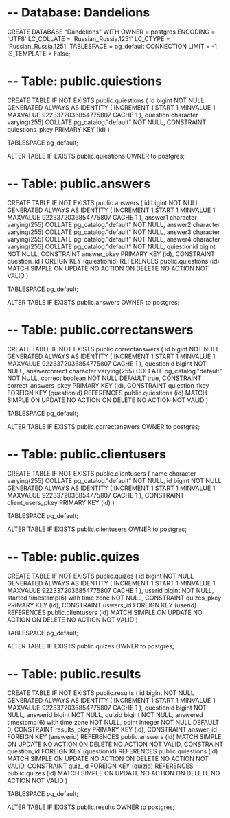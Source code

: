 # -- Database: Dandelions

CREATE DATABASE "Dandelions"
WITH
OWNER = postgres
ENCODING = 'UTF8'
LC_COLLATE = 'Russian_Russia.1251'
LC_CTYPE = 'Russian_Russia.1251'
TABLESPACE = pg_default
CONNECTION LIMIT = -1
IS_TEMPLATE = False;

# -- Table: public.quiestions

CREATE TABLE IF NOT EXISTS public.quiestions
(
id bigint NOT NULL GENERATED ALWAYS AS IDENTITY ( INCREMENT 1 START 1 MINVALUE 1 MAXVALUE 9223372036854775807 CACHE 1 ),
question character varying(255) COLLATE pg_catalog."default" NOT NULL,
CONSTRAINT quiestions_pkey PRIMARY KEY (id)
)

TABLESPACE pg_default;

ALTER TABLE IF EXISTS public.quiestions
OWNER to postgres;

# -- Table: public.answers

CREATE TABLE IF NOT EXISTS public.answers
(
id bigint NOT NULL GENERATED ALWAYS AS IDENTITY ( INCREMENT 1 START 1 MINVALUE 1 MAXVALUE 9223372036854775807 CACHE 1 ),
answer1 character varying(255) COLLATE pg_catalog."default" NOT NULL,
answer2 character varying(255) COLLATE pg_catalog."default" NOT NULL,
answer3 character varying(255) COLLATE pg_catalog."default" NOT NULL,
answer4 character varying(255) COLLATE pg_catalog."default" NOT NULL,
quiestionid bigint NOT NULL,
CONSTRAINT answer_pkey PRIMARY KEY (id),
CONSTRAINT question_id FOREIGN KEY (quiestionid)
REFERENCES public.quiestions (id) MATCH SIMPLE
ON UPDATE NO ACTION
ON DELETE NO ACTION
NOT VALID
)

TABLESPACE pg_default;

ALTER TABLE IF EXISTS public.answers
OWNER to postgres;

# -- Table: public.correctanswers

CREATE TABLE IF NOT EXISTS public.correctanswers
(
id bigint NOT NULL GENERATED ALWAYS AS IDENTITY ( INCREMENT 1 START 1 MINVALUE 1 MAXVALUE 9223372036854775807 CACHE 1 ),
questionid bigint NOT NULL,
answercorrect character varying(255) COLLATE pg_catalog."default" NOT NULL,
correct boolean NOT NULL DEFAULT true,
CONSTRAINT correct_answers_pkey PRIMARY KEY (id),
CONSTRAINT quiestion_fkey FOREIGN KEY (questionid)
REFERENCES public.quiestions (id) MATCH SIMPLE
ON UPDATE NO ACTION
ON DELETE NO ACTION
NOT VALID
)

TABLESPACE pg_default;

ALTER TABLE IF EXISTS public.correctanswers
OWNER to postgres;

# -- Table: public.clientusers

CREATE TABLE IF NOT EXISTS public.clientusers
(
name character varying(255) COLLATE pg_catalog."default" NOT NULL,
id bigint NOT NULL GENERATED ALWAYS AS IDENTITY ( INCREMENT 1 START 1 MINVALUE 1 MAXVALUE 9223372036854775807 CACHE 1 ),
CONSTRAINT client_users_pkey PRIMARY KEY (id)
)

TABLESPACE pg_default;

ALTER TABLE IF EXISTS public.clientusers
OWNER to postgres;

# -- Table: public.quizes

CREATE TABLE IF NOT EXISTS public.quizes
(
id bigint NOT NULL GENERATED ALWAYS AS IDENTITY ( INCREMENT 1 START 1 MINVALUE 1 MAXVALUE 9223372036854775807 CACHE 1 ),
userid bigint NOT NULL,
started timestamp(6) with time zone NOT NULL,
CONSTRAINT quizes_pkey PRIMARY KEY (id),
CONSTRAINT uswers_id FOREIGN KEY (userid)
REFERENCES public.clientusers (id) MATCH SIMPLE
ON UPDATE NO ACTION
ON DELETE NO ACTION
NOT VALID
)

TABLESPACE pg_default;

ALTER TABLE IF EXISTS public.quizes
OWNER to postgres;

# -- Table: public.results

CREATE TABLE IF NOT EXISTS public.results
(
id bigint NOT NULL GENERATED ALWAYS AS IDENTITY ( INCREMENT 1 START 1 MINVALUE 1 MAXVALUE 9223372036854775807 CACHE 1 ),
questionid bigint NOT NULL,
answerid bigint NOT NULL,
quizid bigint NOT NULL,
answered timestamp(6) with time zone NOT NULL,
point integer NOT NULL DEFAULT 0,
CONSTRAINT results_pkey PRIMARY KEY (id),
CONSTRAINT answer_id FOREIGN KEY (answerid)
REFERENCES public.answers (id) MATCH SIMPLE
ON UPDATE NO ACTION
ON DELETE NO ACTION
NOT VALID,
CONSTRAINT question_id FOREIGN KEY (questionid)
REFERENCES public.quiestions (id) MATCH SIMPLE
ON UPDATE NO ACTION
ON DELETE NO ACTION
NOT VALID,
CONSTRAINT quiz_id FOREIGN KEY (quizid)
REFERENCES public.quizes (id) MATCH SIMPLE
ON UPDATE NO ACTION
ON DELETE NO ACTION
NOT VALID
)

TABLESPACE pg_default;

ALTER TABLE IF EXISTS public.results
OWNER to postgres;